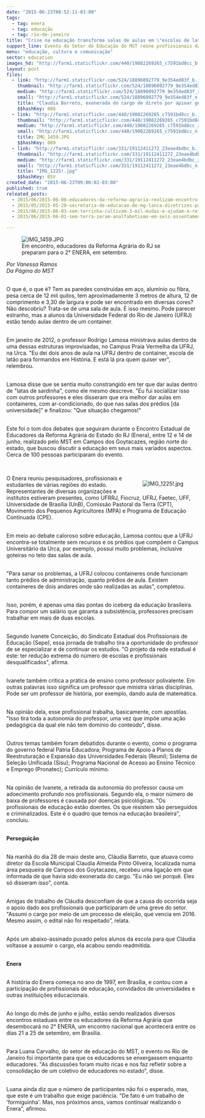 ```yaml
---
date: "2015-06-23T08:52:11-03:00"
tags:
  - tag: enera
  - tag: educação
  - tag: rio-de-janeiro
title: "Crise na educação transforma salas de aulas em \"escolas de latão\""
support_line: Evento do Setor de Educação do MST reúne profissionais da área para a discussão de temas pertinentes ao campo .
menu: "educação, cultura e comunicação"
sector: education
images_hd: "http://farm1.staticflickr.com/440/19082269265_c7591bd8cc_b.jpg"
layout: post
files:
  - link: "http://farm1.staticflickr.com/524/18896092779_9e354ed83f_b.jpg"
    thumbnail: "http://farm1.staticflickr.com/524/18896092779_9e354ed83f_t.jpg"
    medium: "http://farm1.staticflickr.com/524/18896092779_9e354ed83f_z.jpg"
    small: "http://farm1.staticflickr.com/524/18896092779_9e354ed83f_n.jpg"
    title: "Claudia Barreto, exonerada do cargo de direto por apioar gereve dos professores..jpg"
    $$hashKey: 086
  - link: "http://farm1.staticflickr.com/440/19082269265_c7591bd8cc_b.jpg"
    thumbnail: "http://farm1.staticflickr.com/440/19082269265_c7591bd8cc_t.jpg"
    medium: "http://farm1.staticflickr.com/440/19082269265_c7591bd8cc_z.jpg"
    small: "http://farm1.staticflickr.com/440/19082269265_c7591bd8cc_n.jpg"
    title: IMG_1459.JPG
    $$hashKey: 089
  - link: "http://farm1.staticflickr.com/331/19112411272_23eae4bdbc_b.jpg"
    thumbnail: "http://farm1.staticflickr.com/331/19112411272_23eae4bdbc_t.jpg"
    medium: "http://farm1.staticflickr.com/331/19112411272_23eae4bdbc_z.jpg"
    small: "http://farm1.staticflickr.com/331/19112411272_23eae4bdbc_n.jpg"
    title: "IMG_1225!.jpg"
    $$hashKey: 05V
created_date: "2015-06-23T09:00:02-03:00"
published: true
releated_posts:
  - 2015/06/2015-06-08-educadores-da-reforma-agraria-realizam-encontro-em-preparacao-ao-2-enera.md
  - 2015/05/2015-05-29-secretaria-de-educacao-de-mg-lanca-diretrizes-para-a-educacao-do-campo.md
  - 2015/06/2015-06-03-sem-terrinha-cultivam-3-mil-mudas-e-ajudam-a-reflorestar-assentamento.md
  - 2015/06/2015-06-01-sem-terra-zeram-analfabetismo-em-seis-assentamentos-na-bahia.md

---
```

<figure class="image"><img alt="IMG_1459.JPG" src="http://farm1.staticflickr.com/440/19082269265_c7591bd8cc_b.jpg" />
<figcaption>Em encontro, educadores da Reforma Agr&aacute;ria do RJ se preparam para o 2&deg; ENERA, em setembro.</figcaption>
</figure>

<p><em>Por Vanessa Ramos<br />
Da P&aacute;gina do MST</em></p>

<p><br />
O que &eacute;, o que &eacute;? Tem as paredes constru&iacute;das em a&ccedil;o, alum&iacute;nio ou fibra, pesa cerca de 12 mil quilos, tem aproximadamente 3 metros de altura, 12 de comprimento e 3,30 de largura e pode ser encontrado em diversas cores? N&atilde;o descobriu? Trata-se de uma sala de aula. &Eacute; isso mesmo. Pode parecer estranho, mas a alunos da Universidade Federal do Rio de Janeiro (UFRJ) est&atilde;o tendo aulas dentro de um container.</p>

<p><br />
Em janeiro de 2012, o professor Rodrigo Lamosa ministrava aulas dentro de uma dessas estruturas improvisadas, no Campus Praia Vermelha da UFRJ, na Urca. &quot;Eu dei dois anos de aula na UFRJ dentro de container, escola de lat&atilde;o para formandos em Hist&oacute;ria. E est&aacute; l&aacute; pra quem quiser ver&quot;, relembrou.</p>

<p><br />
Lamosa disse que se sentia muito constrangido em ter que dar aulas dentro de &quot;latas de sardinha&quot;, como ele mesmo descreve. &quot;Eu fui socializar isso com outros professores e eles disseram que era melhor dar aulas em containeres, com ar-condicionado, do que nas salas dos pr&eacute;dios [da universidade]&quot; e finalizou: &quot;Que situa&ccedil;&atilde;o chegamos!&quot;</p>

<p><br />
Este foi o tom dos debates que seguiram durante o Encontro Estadual de Educadores da Reforma Agr&aacute;ria do Estado do RJ (Enera), entre 12 e 14 de junho, realizado pelo MST em Campos dos Goytacazes, regi&atilde;o norte do estado, que buscou discutir a educa&ccedil;&atilde;o em seus mais variados aspectos. Cerca de 100 pessoas participaram do evento.</p>

<p>&nbsp;</p>

<figure class="image" style="float:right"><img alt="IMG_1225!.jpg" src="http://farm1.staticflickr.com/331/19112411272_23eae4bdbc_b.jpg" />
<figcaption></figcaption>
</figure>

<p>O Enera reuniu pesquisadores, profissionais e estudantes de v&aacute;rias regi&otilde;es do estado. Representantes de diversas organiza&ccedil;&otilde;es e institutos estiveram presentes, como UFRRJ, Fiocruz, UFRJ, Faetec, UFF, Universidade de Bras&iacute;lia (UnB), Comiss&atilde;o Pastoral da Terra (CPT), Movimento dos Pequenos Agricultores (MPA) e Programa de Educa&ccedil;&atilde;o Continuada (CPE).</p>

<p><br />
Em meio ao debate caloroso sobre educa&ccedil;&atilde;o, Lamosa contou que a UFRJ encontra-se totalmente sem recursos e os pr&eacute;dios que comp&otilde;em o Campus Universit&aacute;rio da Urca, por exemplo, possui muito problemas, inclusive goteiras no teto das salas de aula.</p>

<p><br />
&quot;Para sanar os problemas, a UFRJ colocou containeres onde funcionam tanto pr&eacute;dios de administra&ccedil;&atilde;o, quanto pr&eacute;dios de aula. Existem containeres de dois andares onde s&atilde;o realizadas as aulas&quot;, completou.</p>

<p><br />
Isso, por&eacute;m, &eacute; apenas uma das pontas do iceberg da educa&ccedil;&atilde;o brasileira. Para compor um sal&aacute;rio que garanta a subsist&ecirc;ncia, professores precisam trabalhar em mais de duas escolas.</p>

<p><br />
Segundo Ivanete Concei&ccedil;&atilde;o, do Sindicato Estadual dos Profissionais de Educa&ccedil;&atilde;o (Sepe), essa jornada de trabalho tira a oportunidade do professor de se especializar e de continuar os estudos. &quot;O projeto da rede estadual &eacute; este: ter redu&ccedil;&atilde;o extrema do n&uacute;mero de escolas e profissionais desqualificados&quot;, afirma.</p>

<p><br />
Ivanete tamb&eacute;m critica a pr&aacute;tica de ensino como professor polivalente. Em outras palavras isso significa um professor que ministra v&aacute;rias disciplinas. Pode ser um professor de hist&oacute;ria, por exemplo, dando aula de matem&aacute;tica.</p>

<p><br />
Na opini&atilde;o dela, esse profissional trabalha, basicamente, com apostilas. &quot;Isso tira toda a autonomia do professor, uma vez que imp&otilde;e uma a&ccedil;&atilde;o pedag&oacute;gica da qual ele n&atilde;o tem dom&iacute;nio do conte&uacute;do&quot;, disse.</p>

<p><br />
Outros temas tamb&eacute;m foram debatidos durante o evento, como o programa do governo federal P&aacute;tria Educadora; Programa de Apoio a Planos de Reestrutura&ccedil;&atilde;o e Expans&atilde;o das Universidades Federais (Reuni); Sistema de Sele&ccedil;&atilde;o Unificada (Sisu); Programa Nacional de Acesso ao Ensino T&eacute;cnico e Emprego (Pronatec); Curr&iacute;culo m&iacute;nimo.</p>

<p><br />
Na opini&atilde;o de Ivanete, a retirada da autonomia do professor causa um adoecimento profundo nos profissionais. Segundo ela, o maior n&uacute;mero de baixa de professores &eacute; causada por doen&ccedil;as psicol&oacute;gicas. &quot;Os profissionais de educa&ccedil;&atilde;o est&atilde;o doentes. Os que resistem s&atilde;o perseguidos e criminalizados. Este &eacute; o quadro que temos na educa&ccedil;&atilde;o brasileira&quot;, concluiu.</p>

<p><br />
<strong>Persegui&ccedil;&atilde;o</strong></p>

<p><br />
Na manh&atilde; do dia 28 de maio deste ano, Cl&aacute;udia Barreto, que atuava como diretor da Escola Municipal Claudia Almeida Pinto Oliveira, localizada numa &aacute;rea pesqueira de Campos dos Goytacazes, recebeu uma liga&ccedil;&atilde;o em que informada de que havia sido exonerada do cargo. &quot;Eu n&atilde;o sei porqu&ecirc;. Eles s&oacute; disseram isso&quot;, conta.</p>

<p><br />
Amigas de trabalho de Cl&aacute;udia desconfiam de que a causa do ocorrida seja o apoio dado aos profissionais que participaram de uma greve do setor. &quot;Assumi o cargo por meio de um processo de elei&ccedil;&atilde;o, que vencia em 2016. Mesmo assim, o edital n&atilde;o foi respeitado&rdquo;, relata.</p>

<p><br />
Ap&oacute;s um abaixo-assinado puxado pelos alunos da escola para que Cl&aacute;udia voltasse a assumir o cargo, ela acabou sendo readmitida.</p>

<p><br />
<strong>Enera</strong></p>

<p><br />
A hist&oacute;ria do Enera come&ccedil;a no ano de 1997, em Bras&iacute;lia, e contou com a participa&ccedil;&atilde;o de profissionais de educa&ccedil;&atilde;o, convidados de universidades e outras institui&ccedil;&otilde;es educacionais.</p>

<p><br />
Ao longo do m&ecirc;s de junho e julho, est&atilde;o sendo realizados diversos encontros estaduais entre os educadores da Reforma Agr&aacute;ria que desembocar&aacute; no 2&deg; ENERA, um encontro nacional que acontecer&aacute; entre os dias 21 a 25 de setembro, em Bras&iacute;lia.</p>

<p><br />
Para Luana Carvalho, do setor de educa&ccedil;&atilde;o do MST, o evento no Rio de Janeiro foi importante para que os educadores se enxergassem enquanto educadores. &quot;As discuss&otilde;es foram muito ricas e nos faz refletir sobre a consolida&ccedil;&atilde;o de um coletivo de educadores no estado&quot;, disse.</p>

<p><br />
Luana ainda diz que o n&uacute;mero de participantes n&atilde;o foi o esperado, mas, que este &eacute; um trabalho que exige paci&ecirc;ncia. &quot;De fato &eacute; um trabalho de &#39;formiguinha&#39;. Mas, nos pr&oacute;ximos anos, vamos continuar realizando o Enera&quot;, afirmou.</p>
